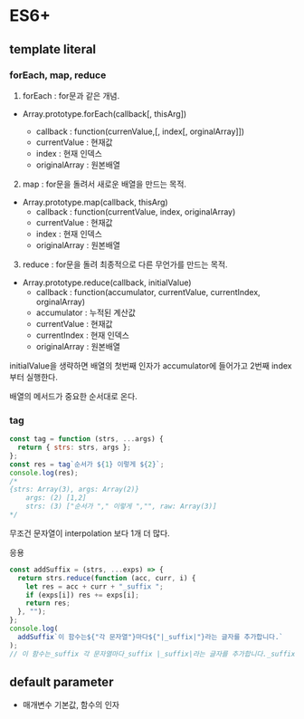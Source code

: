 # ES6+

## template literal

### forEach, map, reduce

1. forEach : for문과 같은 개념.

- Array.prototype.forEach(callback[, thisArg])

  - callback : function(currenValue,[, index[, orginalArray]])
  - currentValue : 현재값
  - index : 현재 인덱스
  - originalArray : 원본배열

2. map : for문을 돌려서 새로운 배열을 만드는 목적.

- Array.prototype.map(callback, thisArg)
  - callback : function(currentValue, index, originalArray)
  - currentValue : 현재값
  - index : 현재 인덱스
  - originalArray : 원본배열

3. reduce : for문을 돌려 최종적으로 다른 무언가를 만드는 목적.

- Array.prototype.reduce(callback, initialValue)
  - callback : function(accumulator, currentValue, currentIndex, orginalArray)
  - accumulator : 누적된 계산값
  - currentValue : 현재값
  - currentIndex : 현재 인덱스
  - originalArray : 원본배열

initialValue을 생략하면 배열의 첫번째 인자가 accumulator에 들어가고 2번째 index부터 실행한다.

배열의 메서드가 중요한 순서대로 온다.

### tag

```jsx
const tag = function (strs, ...args) {
  return { strs: strs, args };
};
const res = tag`순서가 ${1} 이렇게 ${2}`;
console.log(res);
/*
{strs: Array(3), args: Array(2)}
    args: (2) [1,2]
    strs: (3) ["순서가 "," 이렇게 ","", raw: Array(3)]
*/
```

무조건 문자열이 interpolation 보다 1개 더 많다.

응용

```jsx
const addSuffix = (strs, ...exps) => {
  return strs.reduce(function (acc, curr, i) {
    let res = acc + curr + "_suffix ";
    if (exps[i]) res += exps[i];
    return res;
  }, "");
};
console.log(
  addSuffix`이 함수는${"각 문자열"}마다${"|_suffix|"}라는 글자를 추가합니다.`
);
// 이 함수는_suffix 각 문자열마다_suffix |_suffix|라는 글자를 추가합니다._suffix
```

## default parameter

- 매개변수 기본값, 함수의 인자
